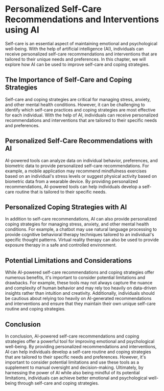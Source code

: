 Personalized Self-Care Recommendations and Interventions using AI
===============================================================================================================================

Self-care is an essential aspect of maintaining emotional and psychological well-being. With the help of artificial intelligence (AI), individuals can receive personalized self-care recommendations and interventions that are tailored to their unique needs and preferences. In this chapter, we will explore how AI can be used to improve self-care and coping strategies.

The Importance of Self-Care and Coping Strategies
-------------------------------------------------

Self-care and coping strategies are critical for managing stress, anxiety, and other mental health conditions. However, it can be challenging to identify which self-care practices and coping strategies are most effective for each individual. With the help of AI, individuals can receive personalized recommendations and interventions that are tailored to their specific needs and preferences.

Personalized Self-Care Recommendations with AI
----------------------------------------------

AI-powered tools can analyze data on individual behavior, preferences, and biometric data to provide personalized self-care recommendations. For example, a mobile application may recommend mindfulness exercises based on an individual's stress levels or suggest physical activity based on biometric data from a wearable device. By providing personalized recommendations, AI-powered tools can help individuals develop a self-care routine that is tailored to their specific needs.

Personalized Coping Strategies with AI
--------------------------------------

In addition to self-care recommendations, AI can also provide personalized coping strategies for managing stress, anxiety, and other mental health conditions. For example, a chatbot may use natural language processing to provide cognitive behavioral therapy techniques tailored to an individual's specific thought patterns. Virtual reality therapy can also be used to provide exposure therapy in a safe and controlled environment.

Potential Limitations and Considerations
----------------------------------------

While AI-powered self-care recommendations and coping strategies offer numerous benefits, it's important to consider potential limitations and drawbacks. For example, these tools may not always capture the nuance and complexity of human behavior and may rely too heavily on data-driven insights rather than intuition and creativity. Additionally, individuals should be cautious about relying too heavily on AI-generated recommendations and interventions and ensure that they maintain their own unique self-care routine and coping strategies.

Conclusion
----------

In conclusion, AI-powered self-care recommendations and coping strategies offer a powerful tool for improving emotional and psychological well-being. By providing personalized recommendations and interventions, AI can help individuals develop a self-care routine and coping strategies that are tailored to their specific needs and preferences. However, it's important to consider potential limitations and use these tools as a supplement to manual oversight and decision-making. Ultimately, by harnessing the power of AI while also being mindful of its potential limitations, individuals can achieve better emotional and psychological well-being through self-care and coping strategies.
